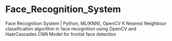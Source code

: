 # Face_Recognition_System

Face Recognition System | Python, ML(KNN), OpenCV
K Nearest Neighbour classification algorithm in face recognition using OpenCV and HaarCascades CNN
Model for frontal face detection
